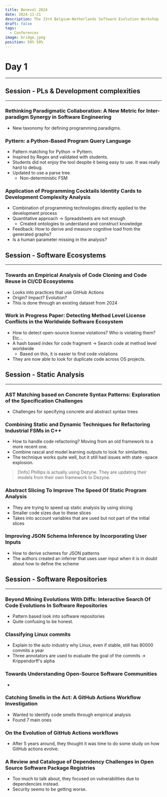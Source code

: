 ```yaml
---
title: Benevol 2024
date: 2024-11-21
description: The 23rd Belgium-Netherlands Software Evolution Workshop (Wed 20 +) Thu 21 - Fri 22 November 2024, Namur Belgium
draft: false
tags:
  - Conferences
image: bridge.jpeg
position: 50% 50%
---
```


# Day 1
---
## Session - PLs & Development complexities
---
### Rethinking Paradigmatic Collaboration: A New Metric for Inter-paradigm Synergy in Software Engineering

- New taxonomy for defining programming paradigms.
### Pyttern: a Python-Based Program Query Language

- Pattern matching for Python -> Pyttern.
- Inspired by Regex and validated with students.
- Students did not enjoy the tool despite it being easy to use. It was really hard to debug.
- Updated to use a parse tree.
	- Non-deterministic FSM
### Application of Programming Cocktails Identity Cards to Development Complexity Analysis

- Combination of programming technologies directly applied to the development process
- Quantitative approach -> Spreadsheets are not enough
	- Created ontologies to understand and construct knowledge
- Feedback: How to derive and measure cognitive load from the generated graphs?
- Is a human parameter missing in the analysis?
## Session - Software Ecosystems
---
### Towards an Empirical Analysis of Code Cloning and Code Reuse in CI/CD Ecosystems

- Looks into practices that use GitHub Actions
- Origin? Impact? Evolution?
- This is done through an existing dataset from 2024
### Work in Progress Paper: Detecting Method Level License Conflicts in the Worldwide Software Ecosystem

- How to detect open-source license violations? Who is violating them? Etc...
- A hash based index for code fragment -> Search code at method level worldwide
	- Based on this, it is easier to find code violations
- They are now able to look for duplicate code across OS projects.
## Session - Static Analysis
---
### AST Matching based on Concrete Syntax Patterns: Exploration of the Specification Challenges

- Challenges for specifying concrete and abstract syntax trees
### Combining Static and Dynamic Techniques for Refactoring Industrial FSMs in C++

- How to handle code refactoring? Moving from an old framework to a more recent one.
- Combine rascal and model learning outputs to look for similarities.
- The technique works quite well, but it still had issues with state -space explosion. 

> [!info] 
> Phillips is actually using Dezyne. They are updating their models from their own framework to Dezyne.
### Abstract Slicing To Improve The Speed Of Static Program Analysis

- They are trying to speed up static analysis by using slicing
- Smaller code sizes due to these slices
- Takes into account variables that are used but not part of the initial slices
### Improving JSON Schema Inference by Incorporating User Inputs

- How to derive schemes for JSON patterns
- The authors created an inferrer that uses user input when it is in doubt about how to define the scheme

## Session - Software Repositories
---
### Beyond Mining Evolutions With Diffs: Interactive Search Of Code Evolutions In Software Repositories

- Pattern based look into software repositories
- Quite confusing to be honest.

### Classifying Linux commits

- Explain to the auto industry why Linux, even if stable, still has 80000 commits a year
-  Three annotators are used to evaluate the goal of the commits -> Krippendorff's alpha

### Towards Understanding Open-Source Software Communities

- 

### Catching Smells in the Act: A GitHub Actions Workflow Investigation

- Wanted to identify code smells through empirical analysis
- Found 7 main ones

### On the Evolution of GitHub Actions workflows

- After 5 years around, they thought it was time to do some study on how GitHub actions evolve.

### A Review and Catalogue of Dependency Challenges in Open Source Software Package Registries

- Too much to talk about, they focused on vulnerabilities due to dependencies instead.
- Security seems to be getting worse.
